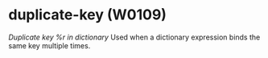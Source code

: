 # duplicate-key (W0109)
*Duplicate key %r in dictionary* Used when a dictionary expression binds
the same key multiple times.

